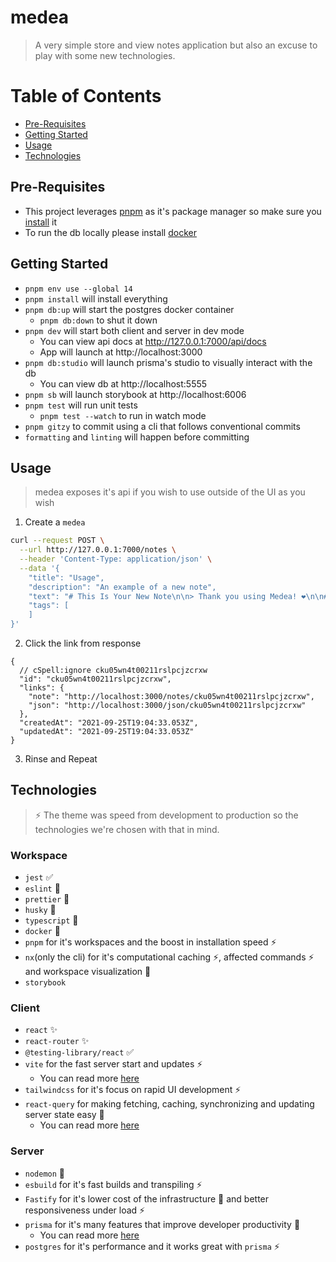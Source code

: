 # medea

> A very simple store and view notes application but also an excuse to play with some new technologies.

# Table of Contents

- [Pre-Requisites](#pre-requisites)
- [Getting Started](#getting-started)
- [Usage](#usage)
- [Technologies](#technologies)

## Pre-Requisites

- This project leverages [pnpm](https://pnpm.io/motivation) as it's package manager so make sure you [install](https://pnpm.io/installation) it
- To run the db locally please install [docker](https://www.docker.com/get-started)

## Getting Started

- `pnpm env use --global 14`
- `pnpm install` will install everything
- `pnpm db:up` will start the postgres docker container
  - `pnpm db:down` to shut it down
- `pnpm dev` will start both client and server in dev mode
  - You can view api docs at http://127.0.0.1:7000/api/docs
  - App will launch at http://localhost:3000
- `pnpm db:studio` will launch prisma's studio to visually interact with the db
  - You can view db at http://localhost:5555
- `pnpm sb` will launch storybook at http://localhost:6006
- `pnpm test` will run unit tests
  - `pnpm test --watch` to run in watch mode
- `pnpm gitzy` to commit using a cli that follows conventional commits
- `formatting` and `linting` will happen before committing

## Usage

> medea exposes it's api if you wish to use outside of the UI as you wish

1. Create a `medea`

```bash
curl --request POST \
  --url http://127.0.0.1:7000/notes \
  --header 'Content-Type: application/json' \
  --data '{
	"title": "Usage",
	"description": "An example of a new note",
	"text": "# This Is Your New Note\n\n> Thank you using Medea! ❤️\n\n## Tips\n* You can click the 👁 to preview\n* You can click the 📝 to edit\n\n",
	"tags": [
	]
}'
```

2. Click the link from response

```jsonc
{
  // cSpell:ignore cku05wn4t00211rslpcjzcrxw
  "id": "cku05wn4t00211rslpcjzcrxw",
  "links": {
    "note": "http://localhost:3000/notes/cku05wn4t00211rslpcjzcrxw",
    "json": "http://localhost:3000/json/cku05wn4t00211rslpcjzcrxw"
  },
  "createdAt": "2021-09-25T19:04:33.053Z",
  "updatedAt": "2021-09-25T19:04:33.053Z"
}
```

3. Rinse and Repeat

## Technologies

> ⚡️ The theme was speed from development to production so the technologies we're chosen with that in mind.

### Workspace

- `jest` ✅
- `eslint` 🚨
- `prettier` 🎨
- `husky` 🎨
- `typescript` 🚨
- `docker` 👷
- `pnpm` for it's workspaces and the boost in installation speed ⚡️
- `nx`(only the cli) for it's computational caching ⚡️, affected commands ⚡️ and workspace visualization 🔨
- `storybook`

### Client

- `react` ✨
- `react-router` ✨
- `@testing-library/react` ✅
- `vite` for the fast server start and updates ⚡️
  - You can read more [here](https://vitejs.dev/guide/why.html)
- `tailwindcss` for it's focus on rapid UI development ⚡️
- `react-query` for making fetching, caching, synchronizing and updating server state easy 🍻
  - You can read more [here](https://react-query.tanstack.com/overview)

### Server

- `nodemon` 🔨
- `esbuild` for it's fast builds and transpiling ⚡️
- `Fastify` for it's lower cost of the infrastructure 🍻 and better responsiveness under load ⚡️
- `prisma` for it's many features that improve developer productivity 🍻
  - You can read more [here](https://www.prisma.io/docs/concepts/overview/why-prisma)
- `postgres` for it's performance and it works great with `prisma` ⚡️
